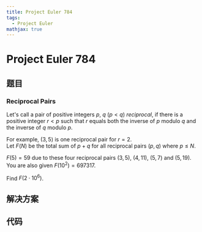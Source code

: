 ```yaml
---
title: Project Euler 784
tags:
  - Project Euler
mathjax: true
---
```

<escape><!-- more --></escape>
    
# Project Euler 784
## 题目
### Reciprocal Pairs


Let's call a pair of positive integers $p$, $q$ ($p \lt q$) <i>reciprocal</i>, if there is a positive integer $r\lt p$ such that $r$ equals both the inverse of $p$ modulo $q$ and the inverse of $q$ modulo $p$.


For example, $(3,5)$ is one reciprocal pair for $r=2$.<br />
Let $F(N)$ be the total sum of $p+q$ for all reciprocal pairs $(p,q)$ where $p \le N$.


$F(5)=59$ due to these four reciprocal pairs $(3,5)$, $(4,11)$, $(5,7)$ and $(5,19)$.<br />
You are also given $F(10^2) = 697317$.


Find $F(2\cdot 10^6)$.


## 解决方案


## 代码


